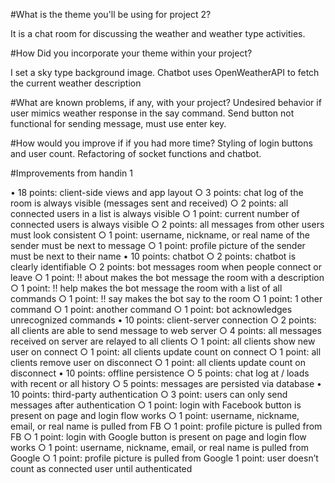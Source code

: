 #What is the theme you'll be using for project 2?

It is a chat room for discussing the weather and weather type activities.

#How Did you incorporate your theme within your project?

I set a sky type background image.  Chatbot uses OpenWeatherAPI to fetch the current weather description

#What are known problems, if any, with your project?
Undesired behavior if user mimics weather response in the say command.  Send button not functional for sending message, must use enter key.

#How would you improve if if you had more time?
Styling of login buttons and user count.  Refactoring of socket functions and chatbot.

#Improvements from handin 1

• 18 points: client-side views and app layout
	○ 3 points: chat log of the room is always visible (messages sent and received) 
	○ 2 points: all connected users in a list is always visible 
	○ 1 point: current number of connected users is always visible 
	○ 2 points: all messages from other users must look consistent
	○ 1 point: username, nickname, or real name of the sender must be next to message
	○ 1 point: profile picture of the sender must be next to their name
• 10 points: chatbot
	○ 2 points: chatbot is clearly identifiable
	○ 2 points: bot messages room when people connect or leave
	○ 1 point: !! about makes the bot message the room with a description
	○ 1 point: !! help makes the bot message the room with a list of all commands
	○ 1 point: !! say <something> makes the bot say <something> to the room
	○ 1 point: 1 other command
	○ 1 point: another command 
	○ 1 point: bot acknowledges unrecognized commands
• 10 points: client-server connection
	○ 2 points: all clients are able to send message to web server
	○ 4 points: all messages received on server are relayed to all clients
	○ 1 point: all clients show new user on connect
	○ 1 point: all clients update count on connect
	○ 1 point: all clients remove user on disconnect
	○ 1 point: all clients update count on disconnect
• 10 points: offline persistence
	○ 5 points: chat log at / loads with recent or all history
	○ 5 points: messages are persisted via database
• 10 points: third-party authentication
	○ 3 point: users can only send messages after authentication
	○ 1 point: login with Facebook button is present on page and login flow works
	○ 1 point: username, nickname, email, or real name is pulled from FB
	○ 1 point: profile picture is pulled from FB
	○ 1 point: login with Google button is present on page and login flow works
	○ 1 point: username, nickname, email, or real name is pulled from Google
	○ 1 point: profile picture is pulled from Google
1 point: user doesn’t count as connected user until authenticated